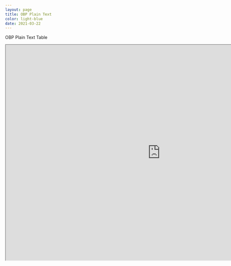```yaml
---
layout: page
title: OBP Plain Text 
color: light-blue
date: 2021-03-22
---
```


OBP Plain Text Table

<iframe width=1000 height=700 src="https://docs.google.com/spreadsheets/d/e/2PACX-1vRkqlcT56PrsvJQHQcj95Csgn6emEPPiaj_OecV-MAUQ2gAL6jlJ-fH7EpgI_2RyKdzIFzDhgR9NZ8S/pubhtml?gid=459615944&amp;single=true&amp;widget=true&amp;headers=false"></iframe>